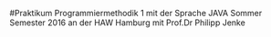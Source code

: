 #Praktikum Programmiermethodik 1 mit der Sprache JAVA
Sommer Semester 2016 an der HAW Hamburg mit
Prof.Dr Philipp Jenke

